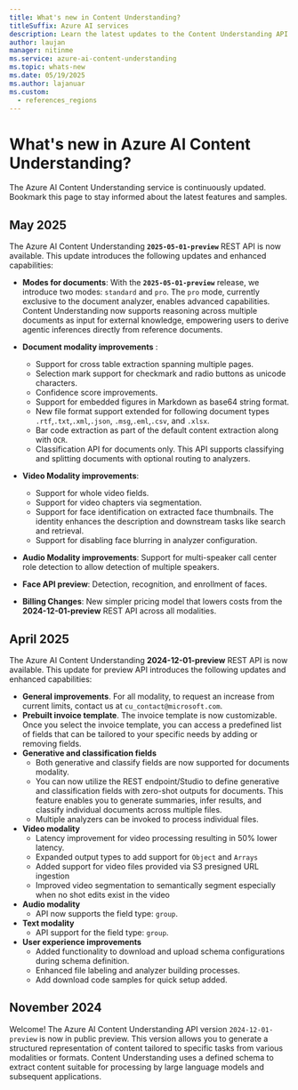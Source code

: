 ```yaml
---
title: What's new in Content Understanding?
titleSuffix: Azure AI services
description: Learn the latest updates to the Content Understanding API.
author: laujan
manager: nitinme
ms.service: azure-ai-content-understanding
ms.topic: whats-new
ms.date: 05/19/2025
ms.author: lajanuar
ms.custom:
  - references_regions
---
```


# What's new in Azure AI Content Understanding?

The Azure AI Content Understanding service is continuously updated. Bookmark this page to stay informed about the latest features and samples.

## May 2025
The Azure AI Content Understanding **`2025-05-01-preview`** REST API is now available. This update introduces the following updates and enhanced capabilities:

* **Modes for documents**: With the **`2025-05-01-preview`** release, we introduce two modes: `standard` and `pro`. The `pro` mode, currently exclusive to the document analyzer, enables advanced capabilities. Content Understanding now supports reasoning across multiple documents as input for external knowledge, empowering users to derive agentic inferences directly from reference documents.

* **Document modality improvements** :

  * Support for cross table extraction spanning multiple pages.
  * Selection mark support for checkmark and radio buttons as unicode characters.
  * Confidence score improvements.
  * Support for embedded figures in Markdown as base64 string format.
  * New file format support extended for following document types `.rtf`,`.txt`,`.xml`,`.json`, `.msg`,`.eml`,`.csv`, and `.xlsx`.
  * Bar code extraction as part of the default content extraction along with `OCR`.
  * Classification API for documents only. This API supports classifying and splitting documents with optional routing to analyzers.

* **Video Modality improvements**:

  * Support for whole video fields.
  * Support for video chapters via segmentation.
  * Support for face identification on extracted face thumbnails. The identity enhances the description and downstream tasks like search and retrieval.
  * Support for disabling face blurring in analyzer configuration.

* **Audio Modality improvements**: Support for multi-speaker call center role detection to allow detection of multiple speakers.

* **Face API preview**: Detection, recognition, and enrollment of faces.

* **Billing Changes**: New simpler pricing model that lowers costs from the **2024-12-01-preview** REST API across all modalities.

## April 2025

The Azure AI Content Understanding **2024-12-01-preview** REST API is now available. This update for preview API introduces the following updates and enhanced capabilities:

* **General improvements**. For all modality, to request an increase from current limits, contact us at `cu_contact@microsoft.com`.
* **Prebuilt invoice template**. The invoice template is now customizable. Once you select the invoice template, you can access a predefined list of fields that can be tailored to your specific needs by adding or removing fields.
* **Generative and classification fields**
  * Both generative and classify fields are now supported for documents modality.
  * You can now utilize the REST endpoint/Studio to define generative and classification fields with zero-shot outputs for documents. This feature enables you to generate summaries, infer results, and classify individual documents across multiple files.
  * Multiple analyzers can be invoked to process individual files.
* **Video modality**
  * Latency improvement for video processing resulting in 50% lower latency.
  * Expanded output types to add support for `Object` and `Arrays`
  * Added support for video files provided via S3 presigned URL ingestion
  * Improved video segmentation to semantically segment especially when no shot edits exist in the video
* **Audio modality**
  * API now supports the field type: `group`.
* **Text modality**
  * API support for the field type: `group`.
* **User experience improvements**
  * Added functionality to download and upload schema configurations during schema definition.
  * Enhanced file labeling and analyzer building processes.
  * Add download code samples for quick setup added.

## November 2024

Welcome! The Azure AI Content Understanding API version `2024-12-01-preview` is now in public preview. This version allows you to generate a structured representation of content tailored to specific tasks from various modalities or formats. Content Understanding uses a defined schema to extract content suitable for processing by large language models and subsequent applications.
